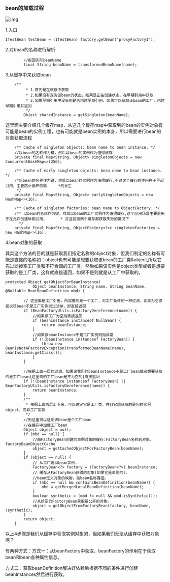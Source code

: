 ### bean的加载过程

![img](C:/Users/xiechenglin.INVAULT/AppData/Local/YNote/data/qq62D1266CF704E0F9820D534BA21B1D72/2365ce68be87487cb931f3d1bf4a440e/clipboard.png) 





1.入口

```
ITestBean testBean = (ITestBean) factory.getBean("proxyFactory1");
```

2.对bean的名称进行解析

```
		//取回实际beanName
		final String beanName = transformedBeanName(name);
```

3.从缓存中来获取bean

```
	/**
		 * 1.首先是在缓存中获取
		 * 2.如果没有查询该bean的状态，如果是正在创建状态，在早期引用中获取
		 * 3.如果早期引用中没有则是否创建早期引用，如果可以获取该bean的工厂，创建早期引用并返回
		 */
		Object sharedInstance = getSingleton(beanName);
```

这里面主要介绍几个缓存map，从这几个缓存map中获取到的bean的实例对象有可能是bean的实例工程，也有可能就是bean实例的本身，所以需要进行bean的对象获取流程

```
	/** Cache of singleton objects: bean name to bean instance. */
	//以bean的名称作为键，然后以bean的实例作为值得缓存
	private final Map<String, Object> singletonObjects = new ConcurrentHashMap<>(256);
	
	/** Cache of early singleton objects: bean name to bean instance. */
	/*以bean的名称作为键，然后以bean的实例作为值得缓存,不过这个缓存的作用在于早起引用，主要防止循环依赖		*的发生
	 */
	private final Map<String, Object> earlySingletonObjects = new HashMap<>(16);
	
	/** Cache of singleton factories: bean name to ObjectFactory. */
	/** 以bean的名称作为键，然后以bean的工厂实例作为值得缓存,这个应用场景主要是用于在允许创建早期引用，	  *	并且前面两个缓存都获取失败的情况下
	  */
	private final Map<String, ObjectFactory<?>> singletonFactories = new HashMap<>(16);
```

4.bean对象的获取

其实这个方法的目的就是获取我们指定名称的object对象，但我们制定的名称有可能是直接的名称如：object也有可能是想要获取该bean的工厂类&object,所以它先过滤掉空工厂类和不符合调的工厂类，然后如果该实例是object类型或者是想要获取的是工厂类，这样就直接返回，如果不是则就是从工厂中获取的。

```
protected Object getObjectForBeanInstance(
			Object beanInstance, String name, String beanName, @Nullable RootBeanDefinition mbd) {

		// 这里面是工厂引用，所需要的是一个工厂，对工厂条件的一种过滤，如果为空或者说该bean不是工厂实例则过滤掉，即直接返回
		if (BeanFactoryUtils.isFactoryDereference(name)) {
			//如果该工厂为空则直接返回
			if (beanInstance instanceof NullBean) {
				return beanInstance;
			}
			//如果该beanInstance不是工厂实例则抛异常
			if (!(beanInstance instanceof FactoryBean)) {
				throw new BeanIsNotAFactoryException(transformedBeanName(name), beanInstance.getClass());
			}
		}
		
		//根据上面一层的过滤，如果说我们的beanInstance不是工厂bean或者想要获取的是工厂bean{这里面的工厂bean是不为空的}直接返回
		if (!(beanInstance instanceof FactoryBean) || BeanFactoryUtils.isFactoryDereference(name)) {
			return beanInstance;
		}
		/**
		 * 根据上面两层走下来，可以确定它是工厂类，并且它想获取的是它的实例object，而非工厂实例
		 */
		//到这里可以证明该bean是个工厂bean
		//在缓存中加载工厂bean
		Object object = null;
		if (mbd == null) {
			//由FactoryBean创建的单例对象的缓存:FactoryBean名称到对象。factoryBeanObjectCache
			object = getCachedObjectForFactoryBean(beanName);
		}
		if (object == null) {
			// 从工厂返回bean实例.
			FactoryBean<?> factory = (FactoryBean<?>) beanInstance;
			// 缓存从FactoryBean获得的对象(如果它是单例的).
			//bean定义对象的映射，按bean名称键控。
			if (mbd == null && containsBeanDefinition(beanName)) {
				mbd = getMergedLocalBeanDefinition(beanName);
			}
			boolean synthetic = (mbd != null && mbd.isSynthetic());
			//从给定的FactoryBean获取要公开的对象。
			object = getObjectFromFactoryBean(factory, beanName, !synthetic);
		}
		return object;
	}

```

以上4步骤是我们从缓存中获取实例对象的，但如果我们无法从缓存中获取对象呢？

有两种方式：方式一：从beanFactory中获取，beanFactory的作用在于获取bean和bean各种属性信息。

​		       方式二：获取beanDefinition解决好依赖后根据不同的条件进行创建beanInstances然后进行获取。
